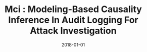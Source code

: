 ---
title: "Mci : Modeling-Based Causality Inference In Audit Logging For Attack Investigation"
date: 2018-01-01
venue: "25th Annual Network and Distributed System Security Symposium, NDSS 2018, San Diego, California, USA, February 18-21, 2018"
paperurl: 
authors: "Yonghwi Kwon, Fei Wang, Weihang Wang, Kyu Hyung Lee, WenChuan Lee, Shiqing Ma, Xiangyu Zhang, Dongyan Xu, Somesh Jha, Gabriela F Ciocarlie, Ashish Gehani and Vinod Yegneswaran"
awards: ""
---